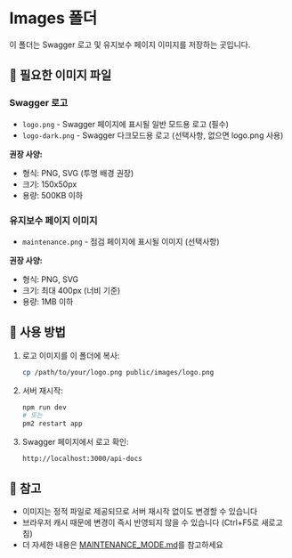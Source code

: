 # Images 폴더

이 폴더는 Swagger 로고 및 유지보수 페이지 이미지를 저장하는 곳입니다.

## 📁 필요한 이미지 파일

### Swagger 로고
- `logo.png` - Swagger 페이지에 표시될 일반 모드용 로고 (필수)
- `logo-dark.png` - Swagger 다크모드용 로고 (선택사항, 없으면 logo.png 사용)

**권장 사양:**
- 형식: PNG, SVG (투명 배경 권장)
- 크기: 150x50px
- 용량: 500KB 이하

### 유지보수 페이지 이미지
- `maintenance.png` - 점검 페이지에 표시될 이미지 (선택사항)

**권장 사양:**
- 형식: PNG, SVG
- 크기: 최대 400px (너비 기준)
- 용량: 1MB 이하

## 🚀 사용 방법

1. 로고 이미지를 이 폴더에 복사:
   ```bash
   cp /path/to/your/logo.png public/images/logo.png
   ```

2. 서버 재시작:
   ```bash
   npm run dev
   # 또는
   pm2 restart app
   ```

3. Swagger 페이지에서 로고 확인:
   ```
   http://localhost:3000/api-docs
   ```

## 📝 참고

- 이미지는 정적 파일로 제공되므로 서버 재시작 없이도 변경할 수 있습니다
- 브라우저 캐시 때문에 변경이 즉시 반영되지 않을 수 있습니다 (Ctrl+F5로 새로고침)
- 더 자세한 내용은 [MAINTENANCE_MODE.md](../../docs/MAINTENANCE_MODE.md)를 참고하세요
